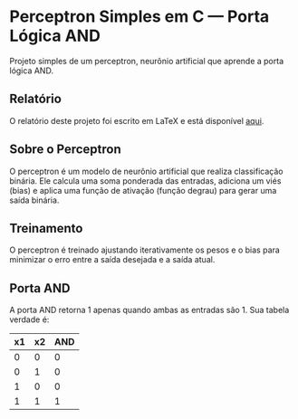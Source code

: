 # Perceptron Simples em C — Porta Lógica AND

Projeto simples de um perceptron, neurônio artificial que aprende a porta lógica AND.

## Relatório
O relatório deste projeto foi escrito em LaTeX e está disponível [aqui](./docs/Perceptron__EN_.pdf).

## Sobre o Perceptron

O perceptron é um modelo de neurônio artificial que realiza classificação binária. Ele calcula uma soma ponderada das entradas, adiciona um viés (bias) e aplica uma função de ativação (função degrau) para gerar uma saída binária.

## Treinamento

O perceptron é treinado ajustando iterativamente os pesos e o bias para minimizar o erro entre a saída desejada e a saída atual.

## Porta AND

A porta AND retorna 1 apenas quando ambas as entradas são 1. Sua tabela verdade é:

| x1 | x2 | AND |
|----|----|-----|
| 0  | 0  | 0   |
| 0  | 1  | 0   |
| 1  | 0  | 0   |
| 1  | 1  | 1   |